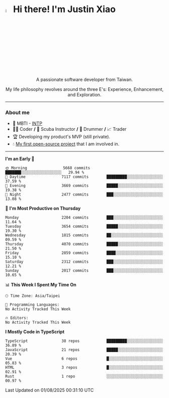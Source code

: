 # <img src="https://media.giphy.com/media/hvRJCLFzcasrR4ia7z/giphy.gif" width="5%">Hi there! I'm Justin Xiao
<p align="center">A passionate software developer from Taiwan.  </p>
<p align="center">My life philosophy revolves around the three E's: Experience, Enhancement, and Exploration.</p>

---
### About me
- 👀 MBTI - [INTP](https://www.16personalities.com/intp-personality)
- 👨‍💻 Coder **/** 🤿 Scuba Instructor **/** 🥁 Drummer **/** 📈 Trader
- 🏆 Developing my product's MVP (still private).
- 💧 [My first open-source project](https://github.com/Game-as-a-Service/Game-Lobby-Web) that I am involved in.

---
<!--START_SECTION:waka-->
**I'm an Early 🐤** 

```text
🌞 Morning                5668 commits        ███████░░░░░░░░░░░░░░░░░░   29.94 % 
🌆 Daytime                7117 commits        █████████░░░░░░░░░░░░░░░░   37.59 % 
🌃 Evening                3669 commits        █████░░░░░░░░░░░░░░░░░░░░   19.38 % 
🌙 Night                  2477 commits        ███░░░░░░░░░░░░░░░░░░░░░░   13.08 % 
```
📅 **I'm Most Productive on Thursday** 

```text
Monday                   2204 commits        ███░░░░░░░░░░░░░░░░░░░░░░   11.64 % 
Tuesday                  3654 commits        █████░░░░░░░░░░░░░░░░░░░░   19.30 % 
Wednesday                1815 commits        ██░░░░░░░░░░░░░░░░░░░░░░░   09.59 % 
Thursday                 4070 commits        █████░░░░░░░░░░░░░░░░░░░░   21.50 % 
Friday                   2859 commits        ████░░░░░░░░░░░░░░░░░░░░░   15.10 % 
Saturday                 2312 commits        ███░░░░░░░░░░░░░░░░░░░░░░   12.21 % 
Sunday                   2017 commits        ███░░░░░░░░░░░░░░░░░░░░░░   10.65 % 
```


📊 **This Week I Spent My Time On** 

```text
🕑︎ Time Zone: Asia/Taipei

💬 Programming Languages: 
No Activity Tracked This Week

🔥 Editors: 
No Activity Tracked This Week
```

**I Mostly Code in TypeScript** 

```text
TypeScript               38 repos            █████████░░░░░░░░░░░░░░░░   36.89 % 
JavaScript               21 repos            █████░░░░░░░░░░░░░░░░░░░░   20.39 % 
Vue                      6 repos             █░░░░░░░░░░░░░░░░░░░░░░░░   05.83 % 
HTML                     3 repos             █░░░░░░░░░░░░░░░░░░░░░░░░   02.91 % 
Rust                     1 repo              ░░░░░░░░░░░░░░░░░░░░░░░░░   00.97 % 
```




 Last Updated on 01/08/2025 00:31:10 UTC
<!--END_SECTION:waka-->
